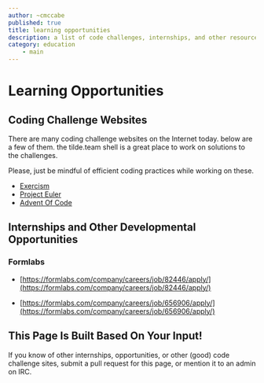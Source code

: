```yaml
---
author: ~cmccabe
published: true
title: learning opportunities
description: a list of code challenges, internships, and other resources to support learning by tilde.team members
category: education 
    - main
---
```


# Learning Opportunities

## Coding Challenge Websites

There are many coding challenge websites on the Internet today. below are a few of them. the tilde.team shell is a great place to work on solutions to the challenges. 

Please, just be mindful of efficient coding practices while working on these.

* [Exercism](http://exercism.io/)
* [Project Euler](https://projecteuler.net/)
* [Advent Of Code](https://adventofcode.com/)

## Internships and Other Developmental Opportunities

### Formlabs 

* [https://formlabs.com/company/careers/job/82446/apply/](https://formlabs.com/company/careers/job/82446/apply/)

* [https://formlabs.com/company/careers/job/656906/apply/](https://formlabs.com/company/careers/job/656906/apply/)

## This Page Is Built Based On Your Input!

If you know of other internships, opportunities, or other (good) code challenge sites, submit a pull request for this page, or mention it to an admin on IRC.
